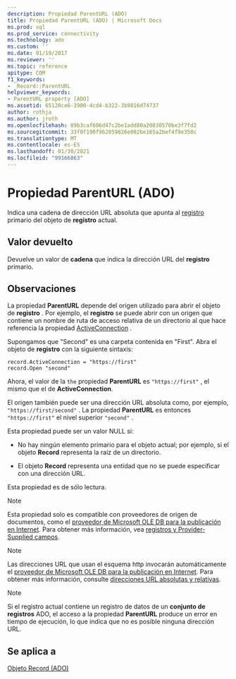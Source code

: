 ```yaml
---
description: Propiedad ParentURL (ADO)
title: Propiedad ParentURL (ADO) | Microsoft Docs
ms.prod: sql
ms.prod_service: connectivity
ms.technology: ado
ms.custom: ''
ms.date: 01/19/2017
ms.reviewer: ''
ms.topic: reference
apitype: COM
f1_keywords:
- _Record::ParentURL
helpviewer_keywords:
- ParentURL property [ADO]
ms.assetid: 65120ce6-3900-4cd4-b322-3b9816d74737
author: rothja
ms.author: jroth
ms.openlocfilehash: 89b3caf606d47c2be1add80a20830570be3f7fd2
ms.sourcegitcommit: 33f0f190f962059826e002be165a2bef4f9e350c
ms.translationtype: MT
ms.contentlocale: es-ES
ms.lasthandoff: 01/30/2021
ms.locfileid: "99166863"
---
```

# <a name="parenturl-property-ado"></a>Propiedad ParentURL (ADO)
Indica una cadena de dirección URL absoluta que apunta al [registro](./record-object-ado.md) primario del objeto de **registro** actual.  
  
## <a name="return-value"></a>Valor devuelto  
 Devuelve un valor de **cadena** que indica la dirección URL del **registro** primario.  
  
## <a name="remarks"></a>Observaciones  
 La propiedad **ParentURL** depende del origen utilizado para abrir el objeto de **registro** . Por ejemplo, el **registro** se puede abrir con un origen que contiene un nombre de ruta de acceso relativa de un directorio al que hace referencia la propiedad [ActiveConnection](./activeconnection-property-ado.md) .  
  
 Supongamos que "Second" es una carpeta contenida en "First". Abra el objeto de **registro** con la siguiente sintaxis:  
  
```  
record.ActiveConnection = "https://first"  
record.Open "second"  
```  
  
 Ahora, el valor de la `the` propiedad **ParentURL** es `"https://first"` , el mismo que el de **ActiveConnection**.  
  
 El origen también puede ser una dirección URL absoluta como, por ejemplo, `"https://first/second"` . La propiedad **ParentURL** es entonces `"https://first"` el nivel superior `"second"` .  
  
 Esta propiedad puede ser un valor NULL si:  
  
-   No hay ningún elemento primario para el objeto actual; por ejemplo, si el objeto **Record** representa la raíz de un directorio.  
  
-   El objeto **Record** representa una entidad que no se puede especificar con una dirección URL.  
  
 Esta propiedad es de sólo lectura.  
  
> [!NOTE]
>  Esta propiedad solo es compatible con proveedores de origen de documentos, como el [proveedor de Microsoft OLE DB para la publicación en Internet](../../guide/appendixes/microsoft-ole-db-provider-for-internet-publishing.md). Para obtener más información, vea [registros y Provider-Supplied campos](../../guide/data/records-and-provider-supplied-fields.md).  
  
> [!NOTE]
>  Las direcciones URL que usan el esquema http invocarán automáticamente el [proveedor de Microsoft OLE DB para la publicación en Internet](../../guide/appendixes/microsoft-ole-db-provider-for-internet-publishing.md). Para obtener más información, consulte [direcciones URL absolutas y relativas](../../guide/data/absolute-and-relative-urls.md).  
  
> [!NOTE]
>  Si el registro actual contiene un registro de datos de un **conjunto de registros** ADO, el acceso a la propiedad **ParentURL** produce un error en tiempo de ejecución, lo que indica que no es posible ninguna dirección URL.  
  
## <a name="applies-to"></a>Se aplica a  
 [Objeto Record (ADO)](./record-object-ado.md)